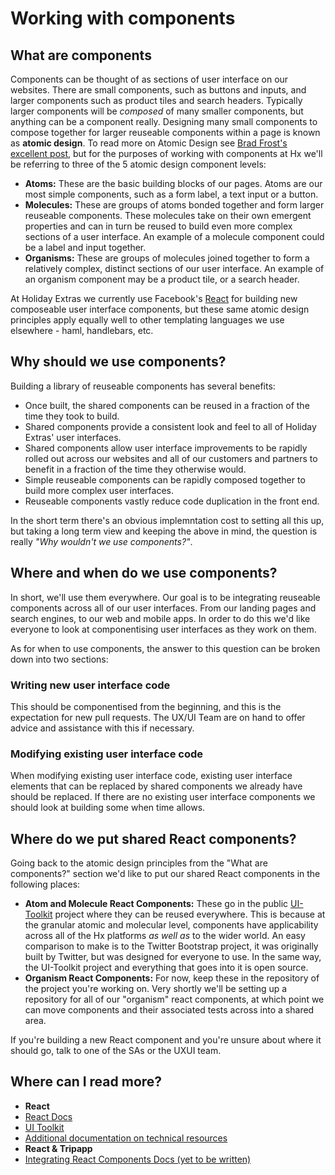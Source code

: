 # Working with components

## What are components
Components can be thought of as sections of user interface on our websites. There are small components, such as buttons and inputs, and larger components such as product tiles and search headers. Typically larger components will be _composed_ of many smaller components, but anything can be a component really. Designing many small components to compose together for larger reuseable components within a page is known as **atomic design**. To read more on Atomic Design see [Brad Frost's excellent post](http://bradfrost.com/blog/post/atomic-web-design/), but for the purposes of working with components at Hx we'll be referring to three of the 5 atomic design component levels:

 - **Atoms:** These are the basic building blocks of our pages. Atoms are our most simple components, such as a form label, a text input or a button.
 - **Molecules:** These are groups of atoms bonded together and form larger reuseable components. These molecules take on their own emergent properties and can in turn be reused to build even more complex sections of a user interface. An example of a molecule component could be a label and input together.
 - **Organisms:** These are groups of molecules joined together to form a relatively complex, distinct sections of our user interface. An example of an organism component may be a product tile, or a search header.

At Holiday Extras we currently use Facebook's [React](https://facebook.github.io/react/index.html) for building new composeable user interface components, but these same atomic design principles apply equally well to other templating languages we use elsewhere - haml, handlebars, etc. 

## Why should we use components?
Building a library of reuseable components has several benefits:

 - Once built, the shared components can be reused in a fraction of the time they took to build.
 - Shared components provide a consistent look and feel to all of Holiday Extras' user interfaces.
 - Shared components allow user interface improvements to be rapidly rolled out across our websites and all of our customers and partners to benefit in a fraction of the time they otherwise would.
 - Simple reuseable components can be rapidly composed together to build more complex user interfaces.
 - Reuseable components vastly reduce code duplication in the front end.

In the short term there's an obvious implemntation cost to setting all this up, but taking a long term view and keeping the above in mind, the question is really *"Why wouldn't we use components?"*.

## Where and when do we use components?
In short, we'll use them everywhere. Our goal is to be integrating reuseable components across all of our user interfaces. From our landing pages and search engines, to our web and mobile apps. In order to do this we'd like everyone to look at componentising user interfaces as they work on them.

As for when to use components, the answer to this question can be broken down into two sections:

### Writing new user interface code
This should be componentised from the beginning, and this is the expectation for new pull requests. The UX/UI Team are on hand to offer advice and assistance with this if necessary.

### Modifying existing user interface code
When modifying existing user interface code, existing user interface elements that can be replaced by shared components we already have should be replaced. If there are no existing user interface components we should look at building some when time allows.


## Where do we put shared React components?
Going back to the atomic design principles from the "What are components?" section we'd like to put our shared React components in the following places:

 - **Atom and Molecule React Components:** These go in the public [UI-Toolkit](https://github.com/holidayextras/ui-toolkit) project where they can be reused everywhere. This is because at the granular atomic and molecular level, components have applicability across all of the Hx platforms _as well as_ to the wider world. An easy comparison to make is to the Twitter Bootstrap project, it was originally built by Twitter, but was designed for everyone to use. In the same way, the UI-Toolkit project and everything that goes into it is open source.
 - **Organism React Components:** For now, keep these in the repository of the project you're working on. Very shortly we'll be setting up a repository for all of our "organism" react components, at which point we can move components and their associated tests across into a shared area.

If you're building a new React component and you're unsure about where it should go, talk to one of the SAs or the UXUI team.

## Where can I read more?

 - **React**
  - [React Docs](http://facebook.github.io/react/)
  - [UI Toolkit](http://hungrygeek.holidayextras.co.uk/ui-toolkit/)
  - [Additional documentation on technical resources](https://github.com/holidayextras/culture/blob/master/technical-resources.md)
 - **React & Tripapp**
  - [Integrating React Components Docs (yet to be written)](#)
